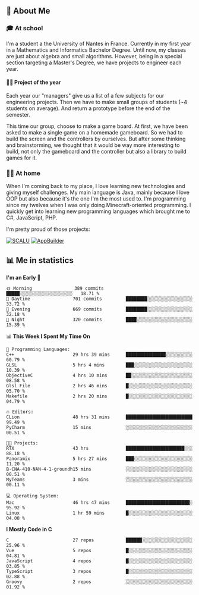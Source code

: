 ## 👀 About Me

### 🎓 At school

I'm a student a the University of Nantes in France. Currently in my first year in a Mathematics and Informatics Bachelor Degree. Until now, my classes are just about algebra and small algorithms. However, being in a special section targeting a Master's Degree, we have projects to engineer each year. 

#### 🔧🔬 Project of the year

Each year our "managers" give us a list of a few subjects for our engineering projects. Then we have to make small groups of students (~4 students on average). And return a prototype before the end of the semester.

This time our group, choose to make a game board. At first, we have been asked to make a single game on a homemade gameboard. So we had to build the screen and the controllers by ourselves. 
But after some thinking and brainstorming, we thought that it would be way more interesting to build, not only the gameboard and the controller but also a library to build games for it.

### 👨‍💻 At home

When I'm coming back to my place, I love learning new technologies and giving myself challenges. My main language is Java, mainly because I love OOP but also because it's the one I'm the most used to. I'm programming since my twelves when I was only doing Minecraft-oriented programming.  I quickly get into learning new programming languages which brought me to C#, JavaScript, PHP. 

I'm pretty proud of those projects:

[![SCALU](https://github-readme-stats.vercel.app/api/pin?username=renardfute&repo=SCALU)](https://github.com/renardfute/scalu)
[![AppBuilder](https://github-readme-stats.vercel.app/api/pin?username=pulsedev2&repo=AppBuilder)](https://github.com/pulsedev2/AppBuilder)

## 📊 Me in statistics
<!--START_SECTION:waka-->
**I'm an Early 🐤** 

```text
🌞 Morning                389 commits         █████░░░░░░░░░░░░░░░░░░░░   18.71 % 
🌆 Daytime                701 commits         ████████░░░░░░░░░░░░░░░░░   33.72 % 
🌃 Evening                669 commits         ████████░░░░░░░░░░░░░░░░░   32.18 % 
🌙 Night                  320 commits         ████░░░░░░░░░░░░░░░░░░░░░   15.39 % 
```


📊 **This Week I Spent My Time On** 

```text
💬 Programming Languages: 
C++                      29 hrs 39 mins      ███████████████░░░░░░░░░░   60.79 % 
GLSL                     5 hrs 4 mins        ███░░░░░░░░░░░░░░░░░░░░░░   10.39 % 
ObjectiveC               4 hrs 10 mins       ██░░░░░░░░░░░░░░░░░░░░░░░   08.58 % 
Glsl File                2 hrs 46 mins       █░░░░░░░░░░░░░░░░░░░░░░░░   05.70 % 
Makefile                 2 hrs 20 mins       █░░░░░░░░░░░░░░░░░░░░░░░░   04.79 % 

🔥 Editors: 
CLion                    48 hrs 31 mins      █████████████████████████   99.49 % 
PyCharm                  15 mins             ░░░░░░░░░░░░░░░░░░░░░░░░░   00.51 % 

🐱‍💻 Projects: 
RTX                      43 hrs              ██████████████████████░░░   88.18 % 
Panoramix                5 hrs 27 mins       ███░░░░░░░░░░░░░░░░░░░░░░   11.20 % 
B-CNA-410-NAN-4-1-groundh15 mins             ░░░░░░░░░░░░░░░░░░░░░░░░░   00.51 % 
MyTeams                  3 mins              ░░░░░░░░░░░░░░░░░░░░░░░░░   00.11 % 

💻 Operating System: 
Mac                      46 hrs 47 mins      ████████████████████████░   95.92 % 
Linux                    1 hr 59 mins        █░░░░░░░░░░░░░░░░░░░░░░░░   04.08 % 
```

**I Mostly Code in C** 

```text
C                        27 repos            ██████░░░░░░░░░░░░░░░░░░░   25.96 % 
Vue                      5 repos             █░░░░░░░░░░░░░░░░░░░░░░░░   04.81 % 
JavaScript               4 repos             █░░░░░░░░░░░░░░░░░░░░░░░░   03.85 % 
TypeScript               3 repos             █░░░░░░░░░░░░░░░░░░░░░░░░   02.88 % 
Groovy                   2 repos             ░░░░░░░░░░░░░░░░░░░░░░░░░   01.92 % 
```




<!--END_SECTION:waka-->

